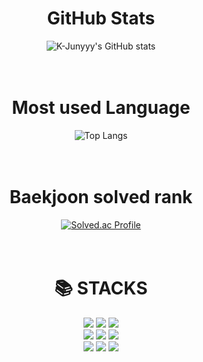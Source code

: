 <div align=center>
 <h1>GitHub Stats</h1>
 
![K-Junyyy's GitHub stats](https://github-readme-stats.vercel.app/api?username=K-Junyyy&show_icons=true&theme=dracula)
  <br><br><br>
  <h1>Most used Language</h1>
 
![Top Langs](https://github-readme-stats.vercel.app/api/top-langs/?username=rnjswo9578&layout=compact&theme=dracula)
  <br>
  <br>
  <br>
  <h1>Baekjoon solved rank</h1>
 
[![Solved.ac Profile](http://mazassumnida.wtf/api/generate_badge?boj=rnjswo9578)](https://solved.ac/rnjswo9578)
  <br><br><br>
</div>

<div align=center> <h1>📚 STACKS</h1></div>

<div align=center> 
  <img src="https://img.shields.io/badge/java-007396?style=for-the-badge&logo=java&logoColor=white"> 
  <img src="https://img.shields.io/badge/c++-00599C?style=for-the-badge&logo=c%2B%2B&logoColor=white">
  <img src="https://img.shields.io/badge/python-3776AB?style=for-the-badge&logo=python&logoColor=white"> 
  <br>
  <img src="https://img.shields.io/badge/mysql-4479A1?style=for-the-badge&logo=mysql&logoColor=white"> 
  <img src="https://img.shields.io/badge/html5-E34F26?style=for-the-badge&logo=html5&logoColor=white"> 
  <img src="https://img.shields.io/badge/mongoDB-47A248?style=for-the-badge&logo=MongoDB&logoColor=white">
  <br>
  <img src="https://img.shields.io/badge/spring-6DB33F?style=for-the-badge&logo=spring&logoColor=white"> 
  <img src="https://img.shields.io/badge/github-181717?style=for-the-badge&logo=github&logoColor=white">
  <img src="https://img.shields.io/badge/git-F05032?style=for-the-badge&logo=git&logoColor=white">
  <br>
  </div>
